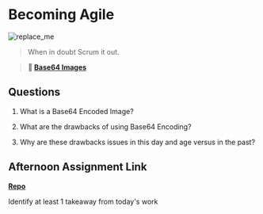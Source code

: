 # Becoming Agile

![replace_me](https://codeworks.blob.core.windows.net/public/assets/img/illustrations/placeholder.svg)

> When in doubt Scrum it out.

> **📖 [Base64 Images](https://codeworksacademy.com/fs-student-guide/resources/wk8-9/06-Base64)**

## Questions

1. What is a Base64 Encoded Image?



2. What are the drawbacks of using Base64 Encoding?



3. Why are these drawbacks issues in this day and age versus in the past?



## Afternoon Assignment Link

**[Repo](https://github.com/chris-hildebrandt/<ASSIGNMENT_REPO>)**

Identify at least 1 takeaway from today's work
